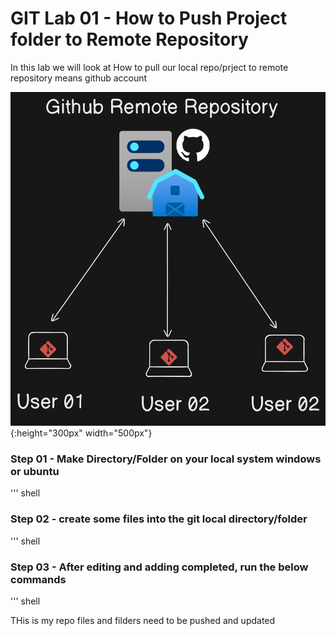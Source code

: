 # GIT Lab 01 - How to Push Project folder to Remote Repository

In this lab we will look at How to pull our local repo/prject to remote repository means github account


![Github Diagram](imges/diagram.png){:height="300px" width="500px"}

### Step 01 - Make Directory/Folder on your local system windows or ubuntu

''' shell


### Step 02 - create some files into the git local directory/folder

''' shell


### Step 03 - After editing and adding completed, run the below commands

''' shell

THis is my repo files  and filders need to be pushed and updated



